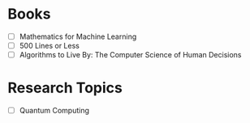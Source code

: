 # Books

- [ ] Mathematics for Machine Learning
- [ ] 500 Lines or Less
- [ ] Algorithms to Live By: The Computer Science of Human Decisions

# Research Topics
- [ ] Quantum Computing
